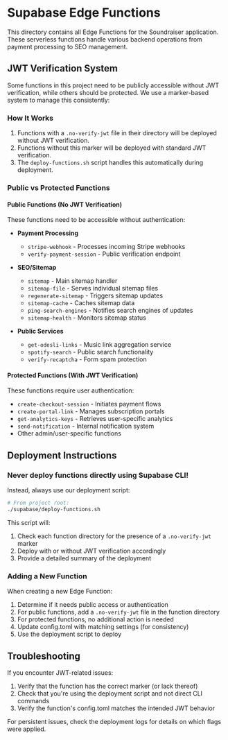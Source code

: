 
# Supabase Edge Functions

This directory contains all Edge Functions for the Soundraiser application. These serverless functions handle various backend operations from payment processing to SEO management.

## JWT Verification System

Some functions in this project need to be publicly accessible without JWT verification, while others should be protected. We use a marker-based system to manage this consistently:

### How It Works

1. Functions with a `.no-verify-jwt` file in their directory will be deployed without JWT verification.
2. Functions without this marker will be deployed with standard JWT verification.
3. The `deploy-functions.sh` script handles this automatically during deployment.

### Public vs Protected Functions

#### Public Functions (No JWT Verification)
These functions need to be accessible without authentication:

- **Payment Processing**
  - `stripe-webhook` - Processes incoming Stripe webhooks
  - `verify-payment-session` - Public verification endpoint

- **SEO/Sitemap**
  - `sitemap` - Main sitemap handler
  - `sitemap-file` - Serves individual sitemap files
  - `regenerate-sitemap` - Triggers sitemap updates
  - `sitemap-cache` - Caches sitemap data
  - `ping-search-engines` - Notifies search engines of updates
  - `sitemap-health` - Monitors sitemap status

- **Public Services**
  - `get-odesli-links` - Music link aggregation service
  - `spotify-search` - Public search functionality
  - `verify-recaptcha` - Form spam protection

#### Protected Functions (With JWT Verification)
These functions require user authentication:

- `create-checkout-session` - Initiates payment flows
- `create-portal-link` - Manages subscription portals
- `get-analytics-keys` - Retrieves user-specific analytics
- `send-notification` - Internal notification system
- Other admin/user-specific functions

## Deployment Instructions

### Never deploy functions directly using Supabase CLI!

Instead, always use our deployment script:

```bash
# From project root:
./supabase/deploy-functions.sh
```

This script will:
1. Check each function directory for the presence of a `.no-verify-jwt` marker
2. Deploy with or without JWT verification accordingly
3. Provide a detailed summary of the deployment

### Adding a New Function

When creating a new Edge Function:

1. Determine if it needs public access or authentication
2. For public functions, add a `.no-verify-jwt` file in the function directory
3. For protected functions, no additional action is needed
4. Update config.toml with matching settings (for consistency)
5. Use the deployment script to deploy

## Troubleshooting

If you encounter JWT-related issues:

1. Verify that the function has the correct marker (or lack thereof)
2. Check that you're using the deployment script and not direct CLI commands
3. Verify the function's config.toml matches the intended JWT behavior

For persistent issues, check the deployment logs for details on which flags were applied.
